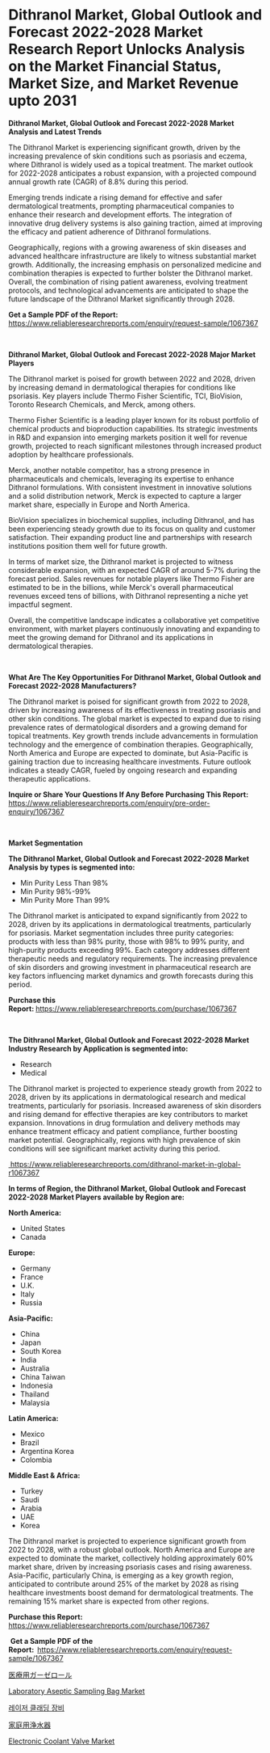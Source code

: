 <p><h1>Dithranol Market, Global Outlook and Forecast 2022-2028 Market Research Report Unlocks Analysis on the Market Financial Status, Market Size, and Market Revenue upto 2031</h1></p><p><strong>Dithranol Market, Global Outlook and Forecast 2022-2028 Market Analysis and Latest Trends</strong></p>
<p><p>The Dithranol Market is experiencing significant growth, driven by the increasing prevalence of skin conditions such as psoriasis and eczema, where Dithranol is widely used as a topical treatment. The market outlook for 2022-2028 anticipates a robust expansion, with a projected compound annual growth rate (CAGR) of 8.8% during this period. </p><p>Emerging trends indicate a rising demand for effective and safer dermatological treatments, prompting pharmaceutical companies to enhance their research and development efforts. The integration of innovative drug delivery systems is also gaining traction, aimed at improving the efficacy and patient adherence of Dithranol formulations. </p><p>Geographically, regions with a growing awareness of skin diseases and advanced healthcare infrastructure are likely to witness substantial market growth. Additionally, the increasing emphasis on personalized medicine and combination therapies is expected to further bolster the Dithranol market. Overall, the combination of rising patient awareness, evolving treatment protocols, and technological advancements are anticipated to shape the future landscape of the Dithranol Market significantly through 2028.</p></p>
<p><strong>Get a Sample PDF of the Report:&nbsp;</strong> <a href="https://www.reliableresearchreports.com/enquiry/request-sample/1067367">https://www.reliableresearchreports.com/enquiry/request-sample/1067367</a></p>
<p>&nbsp;</p>
<p><strong>Dithranol Market, Global Outlook and Forecast 2022-2028 Major Market Players</strong></p>
<p><p>The Dithranol market is poised for growth between 2022 and 2028, driven by increasing demand in dermatological therapies for conditions like psoriasis. Key players include Thermo Fisher Scientific, TCI, BioVision, Toronto Research Chemicals, and Merck, among others.</p><p>Thermo Fisher Scientific is a leading player known for its robust portfolio of chemical products and bioproduction capabilities. Its strategic investments in R&D and expansion into emerging markets position it well for revenue growth, projected to reach significant milestones through increased product adoption by healthcare professionals.</p><p>Merck, another notable competitor, has a strong presence in pharmaceuticals and chemicals, leveraging its expertise to enhance Dithranol formulations. With consistent investment in innovative solutions and a solid distribution network, Merck is expected to capture a larger market share, especially in Europe and North America.</p><p>BioVision specializes in biochemical supplies, including Dithranol, and has been experiencing steady growth due to its focus on quality and customer satisfaction. Their expanding product line and partnerships with research institutions position them well for future growth.</p><p>In terms of market size, the Dithranol market is projected to witness considerable expansion, with an expected CAGR of around 5-7% during the forecast period. Sales revenues for notable players like Thermo Fisher are estimated to be in the billions, while Merck's overall pharmaceutical revenues exceed tens of billions, with Dithranol representing a niche yet impactful segment.</p><p>Overall, the competitive landscape indicates a collaborative yet competitive environment, with market players continuously innovating and expanding to meet the growing demand for Dithranol and its applications in dermatological therapies.</p></p>
<p>&nbsp;</p>
<p><strong>What Are The Key Opportunities For Dithranol Market, Global Outlook and Forecast 2022-2028 Manufacturers?</strong></p>
<p><p>The Dithranol market is poised for significant growth from 2022 to 2028, driven by increasing awareness of its effectiveness in treating psoriasis and other skin conditions. The global market is expected to expand due to rising prevalence rates of dermatological disorders and a growing demand for topical treatments. Key growth trends include advancements in formulation technology and the emergence of combination therapies. Geographically, North America and Europe are expected to dominate, but Asia-Pacific is gaining traction due to increasing healthcare investments. Future outlook indicates a steady CAGR, fueled by ongoing research and expanding therapeutic applications.</p></p>
<p><strong>Inquire or Share Your Questions If Any Before Purchasing This Report:</strong> <a href="https://www.reliableresearchreports.com/enquiry/pre-order-enquiry/1067367">https://www.reliableresearchreports.com/enquiry/pre-order-enquiry/1067367</a></p>
<p>&nbsp;</p>
<p><strong>Market Segmentation</strong></p>
<p><strong>The Dithranol Market, Global Outlook and Forecast 2022-2028 Market Analysis by types is segmented into:</strong></p>
<p><ul><li>Min Purity Less Than 98%</li><li>Min Purity 98%-99%</li><li>Min Purity More Than 99%</li></ul></p>
<p><p>The Dithranol market is anticipated to expand significantly from 2022 to 2028, driven by its applications in dermatological treatments, particularly for psoriasis. Market segmentation includes three purity categories: products with less than 98% purity, those with 98% to 99% purity, and high-purity products exceeding 99%. Each category addresses different therapeutic needs and regulatory requirements. The increasing prevalence of skin disorders and growing investment in pharmaceutical research are key factors influencing market dynamics and growth forecasts during this period.</p></p>
<p><strong>Purchase this Report:&nbsp;</strong><a href="https://www.reliableresearchreports.com/purchase/1067367">https://www.reliableresearchreports.com/purchase/1067367</a></p>
<p>&nbsp;</p>
<p><strong>The Dithranol Market, Global Outlook and Forecast 2022-2028 Market Industry Research by Application is segmented into:</strong></p>
<p><ul><li>Research</li><li>Medical</li></ul></p>
<p><p>The Dithranol market is projected to experience steady growth from 2022 to 2028, driven by its applications in dermatological research and medical treatments, particularly for psoriasis. Increased awareness of skin disorders and rising demand for effective therapies are key contributors to market expansion. Innovations in drug formulation and delivery methods may enhance treatment efficacy and patient compliance, further boosting market potential. Geographically, regions with high prevalence of skin conditions will see significant market activity during this period.</p></p>
<p><a href="https://www.reliableresearchreports.com/dithranol-market-in-global-r1067367">&nbsp;https://www.reliableresearchreports.com/dithranol-market-in-global-r1067367</a></p>
<p><strong>In terms of Region, the Dithranol Market, Global Outlook and Forecast 2022-2028 Market Players available by Region are:</strong></p>
<p>
    <p> <strong> North America: </strong>
        <ul>
            <li>United States</li>
            <li>Canada</li>
        </ul>
        </p> 
    <p> <strong> Europe: </strong>
        <ul>
            <li>Germany</li>
            <li>France</li>
            <li>U.K.</li>
            <li>Italy</li>
            <li>Russia</li>
        </ul>
        </p> 
    <p> <strong> Asia-Pacific: </strong>
        <ul>
            <li>China</li>
            <li>Japan</li>
            <li>South Korea</li>
            <li>India</li>
            <li>Australia</li>
            <li>China Taiwan</li>
            <li>Indonesia</li>
            <li>Thailand</li>
            <li>Malaysia</li>
        </ul>
        </p> 
    <p> <strong> Latin America: </strong>
        <ul>
            <li>Mexico</li>
            <li>Brazil</li>
            <li>Argentina Korea</li>
            <li>Colombia</li>
        </ul>
        </p> 
    <p> <strong> Middle East & Africa: </strong>
        <ul>
            <li>Turkey</li>
            <li>Saudi</li>
            <li>Arabia</li>
            <li>UAE</li>
            <li>Korea</li>
        </ul>
    </p>
    </p>
<p><p>The Dithranol market is projected to experience significant growth from 2022 to 2028, with a robust global outlook. North America and Europe are expected to dominate the market, collectively holding approximately 60% market share, driven by increasing psoriasis cases and rising awareness. Asia-Pacific, particularly China, is emerging as a key growth region, anticipated to contribute around 25% of the market by 2028 as rising healthcare investments boost demand for dermatological treatments. The remaining 15% market share is expected from other regions.</p></p>
<p><strong>Purchase this Report: </strong><a href="https://www.reliableresearchreports.com/purchase/1067367">https://www.reliableresearchreports.com/purchase/1067367</a></p>
<p>&nbsp;<strong>Get a Sample PDF of the Report:&nbsp;&nbsp;</strong><a href="https://www.reliableresearchreports.com/enquiry/request-sample/1067367">https://www.reliableresearchreports.com/enquiry/request-sample/1067367</a></p>
<p><strong></strong></p>
<p><p><a href="https://medium.com/@opalkilback2023/%E5%8C%BB%E7%99%82%E3%82%AC%E3%83%BC%E3%82%BC%E3%83%AD%E3%83%BC%E3%83%AB%E6%A5%AD%E7%95%8C%E3%81%AE%E6%B4%9E%E5%AF%9F-%E5%B8%82%E5%A0%B4%E3%81%AE%E8%B2%A1%E5%8B%99%E7%8A%B6%E6%B3%81-%E5%B8%82%E5%A0%B4%E8%A6%8F%E6%A8%A1-2031%E5%B9%B4%E3%81%BE%E3%81%A7%E3%81%AE%E5%8F%8E%E7%9B%8A%E5%88%86%E6%9E%90-63776ff2f6ac">医療用ガーゼロール</a></p><p><a href="https://medium.com/@aylinschumm/laboratory-aseptic-sampling-bag-market-forecasts-market-trends-and-impact-analysis-2024-2031-6532721453de">Laboratory Aseptic Sampling Bag Market</a></p><p><a href="https://medium.com/@artyompoq5m4/%EA%B8%80%EB%A1%9C%EB%B2%8C-%EB%A0%88%EC%9D%B4%EC%A0%80-%ED%81%B4%EB%9E%98%EB%94%A9-%EC%9E%A5%EB%B9%84-%EC%8B%9C%EC%9E%A5%EC%9D%80-2024%EB%85%84%EB%B6%80%ED%84%B0-2031%EB%85%84%EA%B9%8C%EC%A7%80-%EC%97%B0%ED%8F%89%EA%B7%A0-%EC%84%B1%EC%9E%A5%EB%A5%A0-cagr-6-8-%EB%A1%9C-%EC%84%B1%EC%9E%A5%ED%95%A0-%EA%B2%83%EC%9C%BC%EB%A1%9C-%EC%98%88%EC%83%81%EB%90%A9%EB%8B%88%EB%8B%A4-1d95b5923802">레이저 클래딩 장비</a></p><p><a href="https://medium.com/@opalkilback2023/%E5%AE%B6%E5%BA%AD%E7%94%A8%E6%B5%84%E6%B0%B4%E5%99%A8%E5%B8%82%E5%A0%B4-%E3%82%B0%E3%83%AD%E3%83%BC%E3%83%90%E3%83%AB%E3%81%8A%E3%82%88%E3%81%B3%E5%9C%B0%E5%9F%9F%E5%88%A5%E5%88%86%E6%9E%90-%E5%9C%B0%E5%9F%9F-%E5%9B%BD%E3%83%AC%E3%83%99%E3%83%AB%E5%88%86%E6%9E%90-%E3%81%8A%E3%82%88%E3%81%B3%E7%AB%B6%E4%BA%89%E3%83%AC%E3%82%A4%E3%82%A2%E3%82%A6%E3%83%88%E3%81%AB%E7%84%A6%E7%82%B9%E3%82%92%E5%BD%93%E3%81%A6%E3%82%8B-2aab746ed2ab">家庭用浄水器</a></p><p><a href="https://www.linkedin.com/pulse/analyzing-electronic-coolant-valve-market-dynamics-growth-9lese?trackingId=lTHYVN6YQWya7jSW2RmG9g%3D%3D">Electronic Coolant Valve Market</a></p></p>
